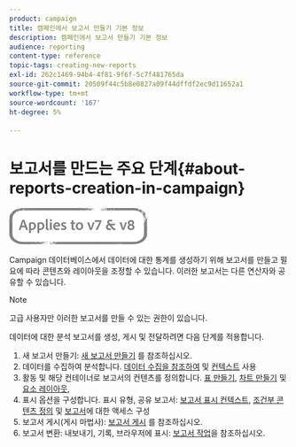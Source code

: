 ```yaml
---
product: campaign
title: 캠페인에서 보고서 만들기 기본 정보
description: 캠페인에서 보고서 만들기 기본 정보
audience: reporting
content-type: reference
topic-tags: creating-new-reports
exl-id: 262c1469-94b4-4f81-9f6f-5c7f481765da
source-git-commit: 20509f44c5b8e0827a09f44dffdf2ec9d11652a1
workflow-type: tm+mt
source-wordcount: '167'
ht-degree: 5%

---
```


# 보고서를 만드는 주요 단계{#about-reports-creation-in-campaign}

![](../../assets/common.svg)

Campaign 데이터베이스에서 데이터에 대한 통계를 생성하기 위해 보고서를 만들고 필요에 따라 콘텐츠와 레이아웃을 조정할 수 있습니다. 이러한 보고서는 다른 연산자와 공유할 수 있습니다.

>[!NOTE]
>
>고급 사용자만 이러한 보고서를 만들 수 있는 권한이 있습니다.

데이터에 대한 분석 보고서를 생성, 게시 및 전달하려면 다음 단계를 적용합니다.

1. 새 보고서 만들기: [새 보고서 만들기](../../reporting/using/creating-a-new-report.md) 를 참조하십시오.
1. 데이터를 수집하여 분석합니다. [데이터 수집을 참조하여](../../reporting/using/collecting-data-to-analyze.md) 및 [컨텍스트](../../reporting/using/using-the-context.md) 사용
1. 활동 및 해당 컨테이너로 보고서의 컨텐츠를 정의합니다. [표 만들기](../../reporting/using/creating-a-table.md), [차트 만들기](../../reporting/using/creating-a-chart.md) 및 [요소 레이아웃](../../reporting/using/element-layout.md),
1. 표시 옵션을 구성합니다. 표시 유형, 공유 보고서: [보고서 표시 컨텍스트](../../reporting/using/configuring-access-to-the-report.md#report-display-context), [조건부 콘텐츠 정의](../../reporting/using/defining-a-conditional-content.md) 및 [보고서](../../reporting/using/configuring-access-to-the-report.md)에 대한 액세스 구성
1. 보고서 게시(게시 마법사): [보고서 게시](../../reporting/using/configuring-access-to-the-report.md#publishing-the-report) 를 참조하십시오.
1. 보고서 변환: 내보내기, 기록, 브라우저에 표시: [보고서 작업](../../reporting/using/actions-on-reports.md)을 참조하십시오.
